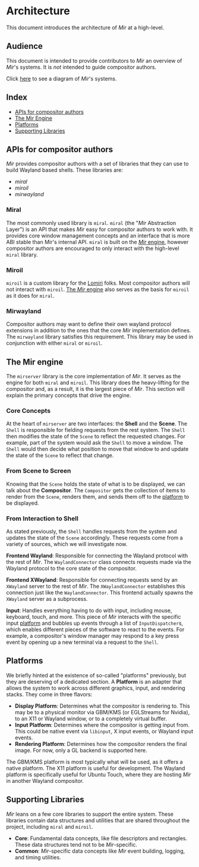 # Architecture
This document introduces the architecture of *Mir* at a high-level.

## Audience
This document is intended to provide contributors to *Mir* an overview of *Mir*'s systems. It is *not* intended to guide compositor authors.

Click [here](./architecture_diagram.rst) to see a diagram of *Mir*'s systems.

## Index
- [APIs for compositor authors](#apis-for-compositor-authors)
- [The Mir Engine](#the-mir-engine)
- [Platforms](#platforms)
- [Supporting Libraries](#supporting-libraries)

## APIs for compositor authors
*Mir* provides compositor authors with a set of libraries that they can use to build Wayland based shells. These libraries are:
- *miral*
- *miroil*
- *mirwayland*

### Miral
The most commonly used library is `miral`. `miral` (the "*Mir* Abstraction Layer") is an API that makes *Mir* easy for compositor authors to work with. It provides core window management concepts and an interface that is more ABI stable than Mir's internal API. `miral` is built on the [*Mir* engine](#the-mir-engine), however compositor authors are encouraged to only interact with the high-level `miral` library.

### Miroil
`miroil` is a custom library for the [Lomiri](https://lomiri.com/) folks. Most compositor authors will not interact with `miroil`. [The *Mir* engine](#the-mir-engine) also serves as the basis for `miroil` as it does for `miral`.

### Mirwayland
Compositor authors may want to define their own wayland protocol extensions in addition to the ones that the core *Mir* implementation defines. The `mirwayland` library satisfies this requirement. This library may be used in conjunction with either `miral` or `miroil`.

## The Mir engine
The `mirserver` library is the core implementation of *Mir*. It serves as the engine for both `miral` and `miroil`. This library does the heavy-lifting for the compositor and, as a result, it is the largest piece of *Mir*. This section will explain the primary concepts that drive the engine.

### Core Concepts
At the heart of `mirserver` are two interfaces: the **Shell** and the **Scene**. The `Shell` is responsible for fielding requests from the rest system. The `Shell` then modifies the state of the `Scene` to reflect the requested changes. For example, part of the system would ask the `Shell` to move a window. The `Shell` would then decide what position to move that window to and update the state of the `Scene` to reflect that change.

### From Scene to Screen
Knowing that the `Scene` holds the state of what is to be displayed, we can talk about the **Compositor**. The `Compositor` gets the collection of items to render from the `Scene`,
renders them, and sends them off to the [platform](#platforms) to be displayed.

### From Interaction to Shell
As stated previously, the `Shell` handles requests from the system and updates the state of the `Scene` accordingly. These requests come from a variety of sources, which we will investigate now.

**Frontend Wayland**: Responsible for connecting the Wayland protocol with the rest of *Mir*. The `WaylandConnector` class connects requests made via the Wayland protocol to the core state of the compositor.

**Frontend XWayland**: Responsible for connecting requests send by an `XWayland` server to the rest of *Mir*. The `XWaylandConnector` establishes this connection just like the `WaylandConnector`. This frontend actually spawns the `XWayland` server as a subprocess.

**Input**: Handles everything having to do with input, including mouse, keyboard, touch, and more. This piece of *Mir* interacts with the specific input [platform](#platforms) and bubbles up events through a list of `InputDispatcher`s, which enables different pieces of the software to react to the events. For example, a compositor's window manager may respond to a key press event by opening up a new terminal via a request to the `Shell`.

## Platforms
We briefly hinted at the existence of so-called "platforms" previously, but they are deserving of a dedicated section. A **Platform** is an adapter that allows the system to work across different graphics, input, and rendering stacks. They come in three flavors:
- **Display Platform**: Determines what the compositor is rendering to. This may be to a physical monitor via GBM/KMS (or EGLStreams for Nvidia), to an X11 or Wayland window, or to a completely virtual buffer.
- **Input Platform**: Determines where the compositor is getting input from. This could be native event via `libinput`, X input events, or Wayland input events.
- **Rendering Platform**: Determines how the compositor renders the final image. For now, only a GL backend is supported here.

The GBM/KMS platform is most typically what will be used, as it offers a native platform. The X11 platform is useful for development. The Wayland platform is specifically useful for Ubuntu Touch, where they are hosting *Mir* in another Wayland compositor.

## Supporting Libraries
*Mir* leans on a few core libraries to support the entire system. These libraries contain data structures and utilities that are shared throughout the project, including `miral` and `miroil`.

- **Core**: Fundamental data concepts, like file descriptors and rectangles. These data structures tend not to be *Mir*-specific.
- **Common**: *Mir*-specific data concepts like *Mir* event building, logging, and timing utilities.